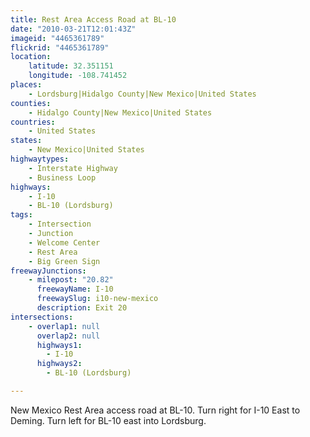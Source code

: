 ```yaml
---
title: Rest Area Access Road at BL-10
date: "2010-03-21T12:01:43Z"
imageid: "4465361789"
flickrid: "4465361789"
location:
    latitude: 32.351151
    longitude: -108.741452
places:
    - Lordsburg|Hidalgo County|New Mexico|United States
counties:
    - Hidalgo County|New Mexico|United States
countries:
    - United States
states:
    - New Mexico|United States
highwaytypes:
    - Interstate Highway
    - Business Loop
highways:
    - I-10
    - BL-10 (Lordsburg)
tags:
    - Intersection
    - Junction
    - Welcome Center
    - Rest Area
    - Big Green Sign
freewayJunctions:
    - milepost: "20.82"
      freewayName: I-10
      freewaySlug: i10-new-mexico
      description: Exit 20
intersections:
    - overlap1: null
      overlap2: null
      highways1:
        - I-10
      highways2:
        - BL-10 (Lordsburg)

---
```

New Mexico Rest Area access road at BL-10.  Turn right for I-10 East to Deming.  Turn left for BL-10 east into Lordsburg.